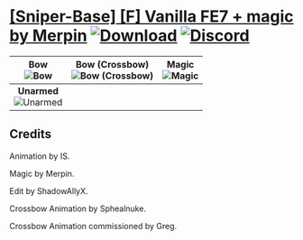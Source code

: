 # [\[Sniper-Base\] \[F\] Vanilla FE7 + magic by Merpin](https://github.com/Klokinator/FE-Repo/tree/main/Battle%20Animations/Infantry%20-%20(Bow)%20Snipers%20and%20Ballistae/%5BSniper-Base%5D%20%5BF%5D%20Vanilla%20FE7%20%2B%20magic%20by%20Merpin) [![Download](https://img.shields.io/badge/Download--red?style=social&logo=github)](https://minhaskamal.github.io/DownGit/#/home?url=https://github.com/Klokinator/FE-Repo/tree/main/Battle%20Animations/Infantry%20-%20(Bow)%20Snipers%20and%20Ballistae/%5BSniper-Base%5D%20%5BF%5D%20Vanilla%20FE7%20%2B%20magic%20by%20Merpin) [![Discord](https://img.shields.io/badge/Discord--blue?style=social&logo=discord)](https://discord.gg/C7VNGnyTPA)

| <b>Bow</b><br/><img alt="Bow" src="https://raw.githubusercontent.com/Klokinator/FE-Repo/main/Battle%20Animations/Infantry%20-%20(Bow)%20Snipers%20and%20Ballistae/%5BSniper-Base%5D%20%5BF%5D%20Vanilla%20FE7%20+%20magic%20by%20Merpin/5.%20Bow/Bow.gif"/> | <b>Bow (Crossbow)</b><br/><img alt="Bow (Crossbow)" src="https://raw.githubusercontent.com/Klokinator/FE-Repo/main/Battle%20Animations/Infantry%20-%20(Bow)%20Snipers%20and%20Ballistae/%5BSniper-Base%5D%20%5BF%5D%20Vanilla%20FE7%20+%20magic%20by%20Merpin/5.%20Bow%20(Crossbow)/Bow.gif"/> | <b>Magic</b><br/><img alt="Magic" src="https://raw.githubusercontent.com/Klokinator/FE-Repo/main/Battle%20Animations/Infantry%20-%20(Bow)%20Snipers%20and%20Ballistae/%5BSniper-Base%5D%20%5BF%5D%20Vanilla%20FE7%20+%20magic%20by%20Merpin/6.%20Magic/Magic.gif"/> |
| :---: | :---: | :---: |
| <b>Unarmed</b><br/><img alt="Unarmed" src="https://raw.githubusercontent.com/Klokinator/FE-Repo/main/Battle%20Animations/Infantry%20-%20(Bow)%20Snipers%20and%20Ballistae/%5BSniper-Base%5D%20%5BF%5D%20Vanilla%20FE7%20+%20magic%20by%20Merpin/8.%20Unarmed/Unarmed.gif"/> |

## Credits

Animation by IS.

Magic by Merpin.

Edit by ShadowAllyX.

Crossbow Animation by Sphealnuke.

Crossbow Animation commissioned by Greg.

